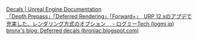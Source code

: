 [Decals | Unreal Engine Documentation](https://docs.unrealengine.com/4.26/en-US/Resources/ContentExamples/Decals/)  
[「Depth Prepass」「Deferred Rendering」「Forward+」　URP 12.xのアプデで充実した、レンダリング方式のオプション　 - ログミーTech (logmi.jp)](https://logmi.jp/tech/articles/326449)  
[bronx's blog: Deferred decals (broniac.blogspot.com)](https://broniac.blogspot.com/2011/06/deferred-decals.html)
























